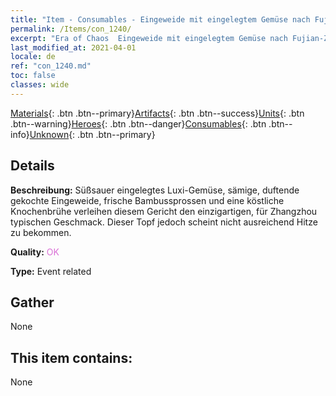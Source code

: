 ```yaml
---
title: "Item - Consumables - Eingeweide mit eingelegtem Gemüse nach Fujian-Zhangzhou-Art"
permalink: /Items/con_1240/
excerpt: "Era of Chaos  Eingeweide mit eingelegtem Gemüse nach Fujian-Zhangzhou-Art"
last_modified_at: 2021-04-01
locale: de
ref: "con_1240.md"
toc: false
classes: wide
---
```

 [Materials](/de/Items/){: .btn .btn--primary}[Artifacts](/de/Items/Artifacts/){: .btn .btn--success}[Units](/de/Items/Units/){: .btn .btn--warning}[Heroes](/de/Items/Heroes/){: .btn .btn--danger}[Consumables](/de/Items/Consumables/){: .btn .btn--info}[Unknown](/de/Items/Unknown/){: .btn .btn--primary}

## Details
 **Beschreibung:** Süßsauer eingelegtes Luxi-Gemüse, sämige, duftende gekochte Eingeweide, frische Bambussprossen und eine köstliche Knochenbrühe verleihen diesem Gericht den einzigartigen, für Zhangzhou typischen Geschmack. Dieser Topf jedoch scheint nicht ausreichend Hitze zu bekommen.

 **Quality:** <span style="color: #DA70D6">OK</span>

 **Type:** Event related

## Gather

  None

## This item contains:

  None

